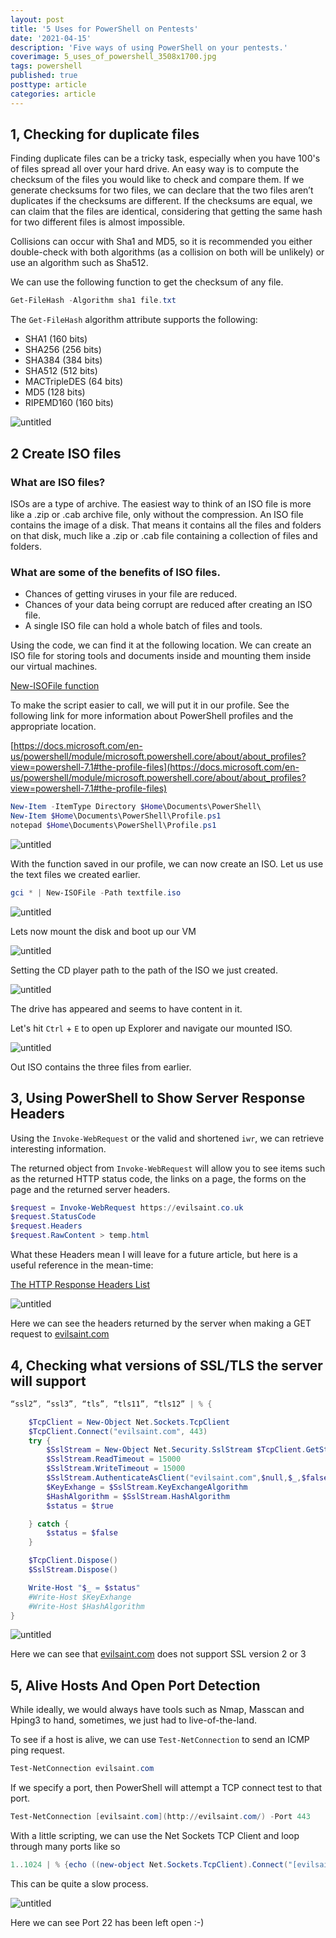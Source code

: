 ```yaml
---
layout: post
title: '5 Uses for PowerShell on Pentests'
date: '2021-04-15'
description: 'Five ways of using PowerShell on your pentests.'
coverimage: 5_uses_of_powershell_3508x1700.jpg
tags: powershell
published: true
posttype: article
categories: article
---
```

## 1, Checking for duplicate files

Finding duplicate files can be a tricky task, especially when you have 100's of files spread all over your hard drive.  An easy way is to compute the checksum of the files you would like to check and compare them. If we generate checksums for two files, we can declare that the two files aren’t duplicates if the checksums are different. If the checksums are equal, we can claim that the files are identical, considering that getting the same hash for two different files is almost impossible.

Collisions can occur with Sha1 and MD5, so it is recommended you either double-check with both algorithms (as a collision on both will be unlikely) or use an algorithm such as Sha512.

We can use the following function to get the checksum of any file. 

```powershell
Get-FileHash -Algorithm sha1 file.txt
```

The `Get-FileHash` algorithm attribute supports the following:

- SHA1 (160 bits)
- SHA256 (256 bits)
- SHA384 (384 bits)
- SHA512 (512 bits)
- MACTripleDES (64 bits)
- MD5 (128 bits)
- RIPEMD160 (160 bits)

<img src="/static/ea89c0fc-5aea-4f88-9257-4ca0e3121921.png" class="img-fluid" alt="untitled">


## 2 Create ISO files

### What are ISO files?

ISOs are a type of archive. The easiest way to think of an ISO file is more like a .zip or .cab archive file, only without the compression. An ISO file contains the image of a disk. That means it contains all the files and folders on that disk, much like a .zip or .cab file containing a collection of files and folders.

### What are some of the benefits of ISO files.

- Chances of getting viruses in your file are reduced.
- Chances of your data being corrupt are reduced after creating an ISO file.
- A single ISO file can hold a whole batch of files and tools.

Using the code, we can find it at the following location. We can create an ISO file for storing tools and documents inside and mounting them inside our virtual machines. 

[New-ISOFile function](https://gallery.technet.microsoft.com/scriptcenter/New-ISOFile-function-a8deeffd)

To make the script easier to call, we will put it in our profile. See the following link for more information about PowerShell profiles and the appropriate location.

[https://docs.microsoft.com/en-us/powershell/module/microsoft.powershell.core/about/about_profiles?view=powershell-7.1#the-profile-files](https://docs.microsoft.com/en-us/powershell/module/microsoft.powershell.core/about/about_profiles?view=powershell-7.1#the-profile-files)

```powershell
New-Item -ItemType Directory $Home\Documents\PowerShell\
New-Item $Home\Documents\PowerShell\Profile.ps1
notepad $Home\Documents\PowerShell\Profile.ps1
```

<img src="/static/b997e7f9-e47c-4b85-8ca3-7973dd4dd150.png" class="img-fluid" alt="untitled">

With the function saved in our profile, we can now create an ISO. Let us use the text files we created earlier. 

```powershell
gci * | New-ISOFile -Path textfile.iso
```

<img src="/static/099f6a05-4dd0-48b1-93ef-f7f18d4987d3.png" class="img-fluid" alt="untitled">

Lets now mount the disk and boot up our VM

<img src="/static/a1907569-7cbb-4654-8c61-749523497c25.png" class="img-fluid" alt="untitled">

Setting the CD player path to the path of the ISO we just created. 

<img src="/static/98a87e5c-8ad8-452d-bd90-31f5e01e3f37.png" class="img-fluid" alt="untitled">


The drive has appeared and seems to have content in it.

Let's hit `Ctrl` + `E` to open up Explorer and navigate our mounted ISO.

<img src="/static/24ba6ce8-449c-4c35-ad9f-ebcb72de8954.png" class="img-fluid" alt="untitled">

Out ISO contains the three files from earlier. 

## 3, Using PowerShell to Show Server Response Headers

Using the `Invoke-WebRequest` or the valid and shortened `iwr`, we can retrieve interesting information. 

The returned object from `Invoke-WebRequest` will allow you to see items such as the returned HTTP status code, the links on a page, the forms on the page and the returned server headers. 

```powershell
$request = Invoke-WebRequest https://evilsaint.co.uk
$request.StatusCode
$request.Headers
$request.RawContent > temp.html
```

What these Headers mean I will leave for a future article, but here is a useful reference in the mean-time:

[The HTTP Response Headers List](https://flaviocopes.com/http-response-headers/)

<img src="/static/aee90e1c-ba46-4a56-920d-9b57a75268a8.png" class="img-fluid" alt="untitled">

Here we can see the headers returned by the server when making a GET request to [evilsaint.com](https://evilsaint.com)

## 4, Checking what versions of SSL/TLS the server will support

```powershell
“ssl2”, “ssl3”, “tls”, “tls11”, “tls12” | % {

    $TcpClient = New-Object Net.Sockets.TcpClient
    $TcpClient.Connect("evilsaint.com", 443)
    try {
        $SslStream = New-Object Net.Security.SslStream $TcpClient.GetStream()
        $SslStream.ReadTimeout = 15000
        $SslStream.WriteTimeout = 15000
        $SslStream.AuthenticateAsClient("evilsaint.com",$null,$_,$false)
        $KeyExhange = $SslStream.KeyExchangeAlgorithm
        $HashAlgorithm = $SslStream.HashAlgorithm
        $status = $true

    } catch {
        $status = $false
    }

    $TcpClient.Dispose()
    $SslStream.Dispose()

    Write-Host "$_ = $status"
    #Write-Host $KeyExhange
    #Write-Host $HashAlgorithm
}
```
<img src="/static/ee1e0133-5cee-4894-9031-35565478119d.png" class="img-fluid" alt="untitled">

Here we can see that [evilsaint.com](https://evilsaint.com) does not support SSL version 2 or 3

## 5, Alive Hosts And Open Port Detection

While ideally, we would always have tools such as Nmap, Masscan and Hping3 to hand, sometimes, we just had to live-of-the-land. 

To see if a host is alive, we can use `Test-NetConnection` to send an ICMP ping request. 

```powershell
Test-NetConnection evilsaint.com
```

If we specify a port, then PowerShell will attempt a TCP connect test to that port.

```powershell
Test-NetConnection [evilsaint.com](http://evilsaint.com/) -Port 443
```

With a little scripting, we can use the Net Sockets TCP Client and loop through many ports like so

```powershell
1..1024 | % {echo ((new-object Net.Sockets.TcpClient).Connect("[evilsaint.com](http://evilsaint.com/)",$*)) "Port $* is open!"} 2>$null
```

This can be quite a slow process.

<img src="/static/ca18b1d9-c600-48ae-9082-fd3ecbb01b35.png" class="img-fluid" alt="untitled">


Here we can see Port 22 has been left open :-)